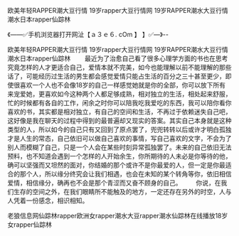 欧美年轻RAPPER潮大豆行情
19岁rapper大豆行情网
19岁RAPPER潮水大豆行情
潮水日本rapper仙踪林


《——✅手机浏览器打开网沚【ａ３ｅ６. cOm 】 】✅—》--

欧美年轻RAPPER潮大豆行情
19岁rapper大豆行情网
19岁RAPPER潮水大豆行情
潮水日本rapper仙踪林
　　最近为了治愈自己看了很多心理学方面的书也在思考究竟怎样的人才更适合自己，爱情本就不完美，如今也能理解以前不能理解的那些话了，可能经历过生活的男生都会感觉爱情只能占生活的百分之三十甚至更少，即使很喜欢一个人也不会像18岁的自己一样感觉她就是你的全部，你可以放下所有来宠爱她，更喜欢如今这种两个人都足够成熟，相对独立的生活，相处起来舒服，忙的时候都有各自的工作，闲余之时你可以陪我吃我爱吃的东西，我可以陪你看你喜欢的书，其实都是相对独立，有自己的空间和生活，不再过于依赖迷失自己吧，这好像是我在聊天的过程中得到的最普遍却又现实的答案。其实自己本身就是这种类型的人，所以如今的自己只有又回到了原点罢了，兜兜转转以后或许才明白孤独才是人生的常态，自己依旧可以做自己喜欢的事情，写自己喜欢的文字，不会为了别人而模糊了自己，只是一个人会在某些时刻异常孤独罢了。未来的自己依旧无法预料，也不知道会遇到一个怎样的人开始余生，你所期待的人未必是你等待的他，确可以坚强而又坦然的面对，你结婚的那个或许不是你最爱的人，但一定是你最适合的那个人，所以缘分终究会让我们相遇，也会在未知的某个转角等你，依旧相信爱情，相信缘分，确再也不会是那个青涩而又奋不顾身的自己。
　　你说，在我们生存的空间之外，在我们眼睛所不能触及的地方，一定还存在另外的时空，人与人凭着一份感念，相识相知。





老狼信息网仙踪林rapper欧洲女rapper潮水大豆rapper潮水仙踪林在线播放18岁女rapper仙踪林

